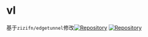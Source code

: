 # vl
基于`zizifn/edgetunnel`修改[![Repository](https://img.shields.io/badge/View%20on-GitHub-blue.svg)](https://github.com/zizifn/edgetunnel/blob/main/src/worker-vless.js)
[![Repository](https://img.shields.io/badge/View%20on-GitHub-blue.svg)](https://github.com/zizifn/edgetunnel)
